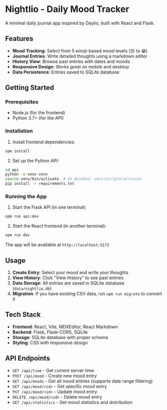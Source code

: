 # Nightlio - Daily Mood Tracker

A minimal daily journal app inspired by Daylio, built with React and Flask.

## Features

- **Mood Tracking**: Select from 5 emoji-based mood levels (😢 to 😁)
- **Journal Entries**: Write detailed thoughts using a markdown editor
- **History View**: Browse past entries with dates and moods
- **Responsive Design**: Works great on mobile and desktop
- **Data Persistence**: Entries saved to SQLite database

## Getting Started

### Prerequisites
- Node.js (for the frontend)
- Python 3.7+ (for the API)

### Installation

1. Install frontend dependencies:
```bash
npm install
```

2. Set up the Python API:
```bash
cd api
python -m venv venv
source venv/bin/activate  # On Windows: venv\Scripts\activate
pip install -r requirements.txt
```

### Running the App

1. Start the Flask API (in one terminal):
```bash
npm run api:dev
```

2. Start the React frontend (in another terminal):
```bash
npm run dev
```

The app will be available at `http://localhost:5173`

## Usage

1. **Create Entry**: Select your mood and write your thoughts
2. **View History**: Click "View History" to see past entries
3. **Data Storage**: All entries are saved in SQLite database (`data/nightlio.db`)
4. **Migration**: If you have existing CSV data, run `npm run migrate` to convert it

## Tech Stack

- **Frontend**: React, Vite, MDXEditor, React Markdown
- **Backend**: Flask, Flask-CORS, SQLite
- **Storage**: SQLite database with proper schema
- **Styling**: CSS with responsive design

## API Endpoints

- `GET /api/time` - Get current server time
- `POST /api/mood` - Create new mood entry
- `GET /api/moods` - Get all mood entries (supports date range filtering)
- `GET /api/mood/<id>` - Get specific mood entry
- `PUT /api/mood/<id>` - Update mood entry
- `DELETE /api/mood/<id>` - Delete mood entry
- `GET /api/statistics` - Get mood statistics and distribution
